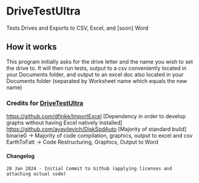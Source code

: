 # DriveTestUltra
 Tests Drives and Exports to CSV, Excel, and [soon] Word

## How it works
 This program initially asks for the drive letter and the name you wish to set the drive to. It will then run tests, output to a csv conveniently located in your Documents folder, and output to an excel doc also located in your Documents folder (separated by Worksheet name which equals the new name)
 
### Credits for [DriveTestUltra](https://github.com/binarie0/DriveTestUltra)        
 https://github.com/dfinke/ImportExcel [Dependency in order to develop graphs without having Excel natively installed]    
 https://github.com/ayavilevich/DiskSpdAuto [Majority of standard build]
 binarie0 -> Majority of code compilation, graphics, output to excel and csv      
 EarthToFatt -> Code Restructuring, Graphics, Output to Word      
 
#### Changelog
    28 Jan 2024 - Initial Commit to Github (applying licenses and attaching actual code)
